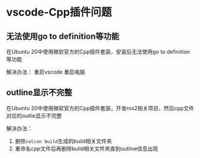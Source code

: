 <!--
 * @Author: hrl_jxzx_pc_u22 374870361@qq.com
 * @Date: 2023-08-09 08:51:24
 * @LastEditors: hrl_jxzx_pc_u22 374870361@qq.com
 * @LastEditTime: 2023-10-13 11:03:29
 * @FilePath: /Notes/MyNotes/03 IDEs/VScode/vscode-Cpp插件问题.md
 * @Description: 
-->
# vscode-Cpp插件问题

## 无法使用go to definition等功能

在Ubuntu 20中使用微软官方的Cpp插件套装，安装后无法使用go to definition等功能

解决办法：
重启vscode
重启电脑

## outline显示不完整

在Ubuntu 20中使用微软官方的Cpp插件套装，开发ros2相关项目，然后cpp文件对应的outlie显示不完整

解决办法：
1. 删除`colcon build`生成的build相关文件夹
2. 重命名cpp文件后再删除build相关文件夹直到outline信息出现
